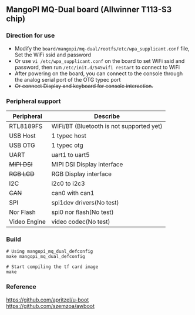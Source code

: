 ## MangoPI MQ-Dual board (Allwinner T113-S3 chip)

### Direction for use
- Modify the `board/mangopi/mq-dual/rootfs/etc/wpa_supplicant.conf` file, Set the WiFi ssid and password
- Or use `vi /etc/wpa_supplicant.conf` on the board to set WiFi ssid and password, then run `/etc/init.d/S45wifi restart` to connect to WiFi
- After powering on the board, you can connect to the console through the analog serial port of the OTG typec port
- ~~Or connect Display and keyboard for console interaction.~~

### Peripheral support
| **Peripheral** |               **Describe**               |
|----------------|------------------------------------------|
|   RTL8189FS    | WiFi/BT (Bluetooth is not supported yet) |
|   USB Host     | 1 typec host                             |
|   USB OTG      | 1 typec otg                              |
|     UART       | uart1 to uart5                           |
| ~~MIPI DSI~~   | MIPI DSI Display interface               |
| ~~RGB LCD~~    | RGB Display interface                    |
|      I2C       | i2c0 to i2c3                             |
|    ~~CAN~~     | can0 with can1                           |
|      SPI       | spi1dev drivers(No test)                 |
|  Nor Flash     | spi0 nor flash(No test)                  |
|  Video Engine  | video codec(No test)                     |

### Build
```
# Using mangopi_mq_dual_defconfig
make mangopi_mq_dual_defconfig

# Start compiling the tf card image
make
```

### Reference
https://github.com/apritzel/u-boot<br>
https://github.com/szemzoa/awboot

